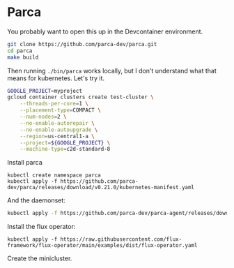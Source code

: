 # Parca

You probably want to open this up in the Devcontainer environment.

```bash
git clone https://github.com/parca-dev/parca.git
cd parca
make build
```

Then running `./bin/parca` works locally, but I don't understand what that means for kubernetes.
Let's try it.

```bash
GOOGLE_PROJECT=myproject
gcloud container clusters create test-cluster \
    --threads-per-core=1 \
    --placement-type=COMPACT \
    --num-nodes=2 \
    --no-enable-autorepair \
    --no-enable-autoupgrade \
    --region=us-central1-a \
    --project=${GOOGLE_PROJECT} \
    --machine-type=c2d-standard-8
```

Install parca

```
kubectl create namespace parca
kubectl apply -f https://github.com/parca-dev/parca/releases/download/v0.21.0/kubernetes-manifest.yaml
```

And the daemonset:

```bash
kubectl apply -f https://github.com/parca-dev/parca-agent/releases/download/v0.30.0/kubernetes-manifest.yaml
```

Install the flux operator:

```
kubectl apply -f https://raw.githubusercontent.com/flux-framework/flux-operator/main/examples/dist/flux-operator.yaml
```

Create the minicluster.

```bash
```
